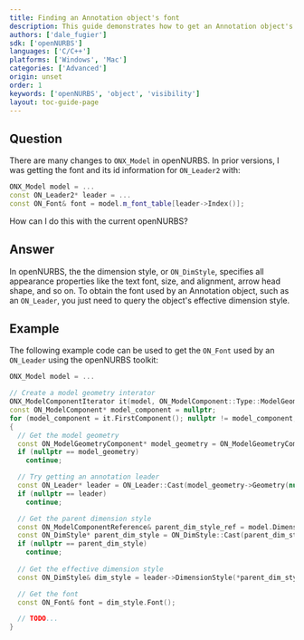 ```yaml
---
title: Finding an Annotation object's font
description: This guide demonstrates how to get an Annotation object's font using openNURBS.
authors: ['dale_fugier']
sdk: ['openNURBS']
languages: ['C/C++']
platforms: ['Windows', 'Mac']
categories: ['Advanced']
origin: unset
order: 1
keywords: ['openNURBS', 'object', 'visibility']
layout: toc-guide-page
---
```



## Question

There are many changes to ```ONX_Model``` in openNURBS. In prior versions, I was getting the font and its id information for ```ON_Leader2``` with:

```cpp
ONX_Model model = ...
const ON_Leader2* leader = ...
const ON_Font& font = model.m_font_table[leader->Index()];
```

How can I do this with the current openNURBS?

## Answer

In openNURBS, the the dimension style, or ```ON_DimStyle```, specifies all appearance properties like the text font, size, and alignment, arrow head shape, and so on. To obtain the font used by an Annotation object, such as an ```ON_Leader```, you just need to query the object's effective dimension style.

## Example

The following example code can be used to get the ```ON_Font``` used by an ```ON_Leader``` using the openNURBS toolkit:

```cpp
ONX_Model model = ...

// Create a model geometry interator
ONX_ModelComponentIterator it(model, ON_ModelComponent::Type::ModelGeometry);
const ON_ModelComponent* model_component = nullptr;
for (model_component = it.FirstComponent(); nullptr != model_component; model_component = it.NextComponent())
{
  // Get the model geometry
  const ON_ModelGeometryComponent* model_geometry = ON_ModelGeometryComponent::Cast(model_component);
  if (nullptr == model_geometry)
    continue;

  // Try getting an annotation leader
  const ON_Leader* leader = ON_Leader::Cast(model_geometry->Geometry(nullptr));
  if (nullptr == leader)
    continue;

  // Get the parent dimension style
  const ON_ModelComponentReference& parent_dim_style_ref = model.DimensionStyleFromId(leader->DimensionStyleId());
  const ON_DimStyle* parent_dim_style = ON_DimStyle::Cast(parent_dim_style_ref.ModelComponent());
  if (nullptr == parent_dim_style)
    continue;
    
  // Get the effective dimension style
  const ON_DimStyle& dim_style = leader->DimensionStyle(*parent_dim_style);

  // Get the font
  const ON_Font& font = dim_style.Font();

  // TODO...
}
```
